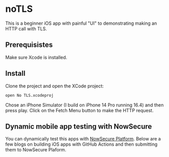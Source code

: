 # noTLS
This is a beginner iOS app with painful "UI" to demonstrating making an HTTP call with TLS.

## Prerequisistes
Make sure Xcode is installed.

## Install
Clone the project and open the XCode project:

`open No TLS.xcodeproj`

Chose an iPhone Simulator (I build on iPhone 14 Pro running 16.4) and then press play. Click on the Fetch Menu button to make the HTTP request.

## Dynamic mobile app testing with NowSecure
You can dynamically test this apps with [NowSecure Platform](https://www.nowsecure.com). Below are a few blogs on building iOS apps with GitHub Actions and then submitting them to NowSecure Plaform.
